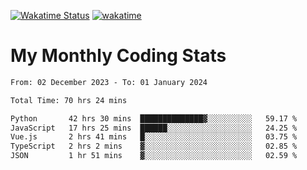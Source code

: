 [![Wakatime Status](https://github.com/noopurphalak/noopurphalak/workflows/wakatime-status-update/badge.svg)](https://github.com/noopurphalak/noopurphalak/actions/workflows/main.yml)
[![wakatime](https://wakatime.com/badge/user/80ace140-ef40-4fdd-b8ed-f3be3d2e1aea.svg)](https://wakatime.com/@80ace140-ef40-4fdd-b8ed-f3be3d2e1aea)

# My Monthly Coding Stats

<!--START_SECTION:waka-->

```txt
From: 02 December 2023 - To: 01 January 2024

Total Time: 70 hrs 24 mins

Python       42 hrs 30 mins  ██████████████▓░░░░░░░░░░   59.17 %
JavaScript   17 hrs 25 mins  ██████░░░░░░░░░░░░░░░░░░░   24.25 %
Vue.js       2 hrs 41 mins   █░░░░░░░░░░░░░░░░░░░░░░░░   03.75 %
TypeScript   2 hrs 2 mins    ▓░░░░░░░░░░░░░░░░░░░░░░░░   02.85 %
JSON         1 hr 51 mins    ▓░░░░░░░░░░░░░░░░░░░░░░░░   02.59 %
```

<!--END_SECTION:waka-->
